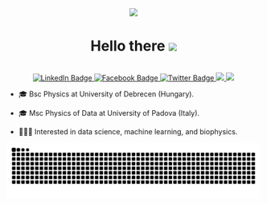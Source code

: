 <div id="header" align="center">
  <img src="https://media.giphy.com/media/CuuSHzuc0O166MRfjt/giphy.gif" width="250"/>
</div>

<div id="header" align="center">
<h1>
  Hello there
  <img src="https://media.giphy.com/media/hvRJCLFzcasrR4ia7z/giphy.gif" width="30px"/>
</h1>
 </div>
 
  
<div id="header" align="center">
 <div id="badges">
<img src="https://komarev.com/ghpvc/?username=Tungcg1906&style=flat-square&color=blue" alt=""/>
</div>
  </div>


<div id="header" align="center">
<div id="badges">
  <a href="https://linkedin.com/in/tungnguyen1998">
    <img src="https://img.shields.io/badge/LinkedIn-blue?style=for-the-badge&logo=linkedin&logoColor=white" alt="LinkedIn Badge"/>
  </a>
  
  <a href="https://www.facebook.com/tung.nx.7">
    <img src="https://img.shields.io/badge/facebook-blue?style=for-the-badge&logo=facebook&logoColor=white" alt="Facebook Badge"/>
  </a>
  
  <a href="https://twitter.com/XunTngNguyn13">
    <img src="https://img.shields.io/badge/Twitter-blue?style=for-the-badge&logo=twitter&logoColor=white" alt="Twitter Badge"/>
  </a>
  
  <a href="https://tungcg1906@gmail.com">
    <img src="https://img.shields.io/badge/Gmail-red?style=for-the-badge&logo=cv&logoColor=white%22%20alt=%22gmail%20Badge%22%20alt=%22gmail%20Badge"/>
  </a>

  <a href="https://tungcg1906.github.io/Digital_CV.github.io/">
    <img src="https://img.shields.io/badge/Resume-blue?style=for-the-badge&logo=cv&logoColor=white%22%20alt=%22resume%20Badge%22%20alt=%22resume%20Badge"/>
  </a>
</div>
</div>

 
- 🎓 Bsc Physics at University of Debrecen (Hungary).

- 🎓 Msc Physics of Data at University of Padova (Italy).

- 👩🏻‍💻 Interested in data science,  machine learning, and biophysics. 


![Snake animation](https://github.com/GuillaumeFalourd/GuillaumeFalourd/blob/output/github-contribution-grid-snake.svg)

<!--
**Tungcg1906/Tungcg1906** is a ✨ _special_ ✨ repository because its `README.md` (this file) appears on your GitHub profile.

Here are some ideas to get you started:

- 🔭 I’m currently ...
- 🌱 I’m currently learning ...
- 👯 I’m looking to collaborate on ...
- 🤔 I’m looking for help with ...
- 💬 Ask me about ...
- 📫 How to reach me: ...
- 😄 Pronouns: ...
- ⚡ Fun fact: ...
-->
